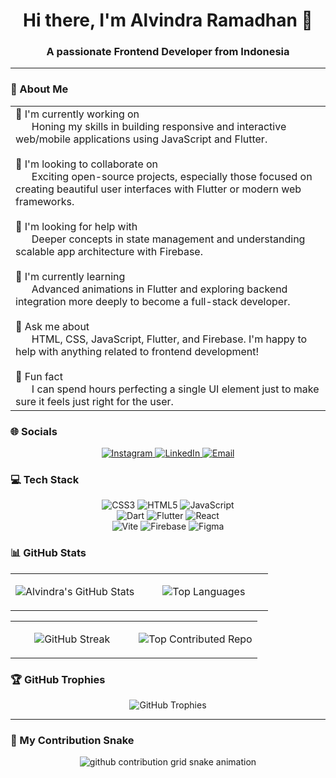 <h1 align="center">Hi there, I'm Alvindra Ramadhan 👋</h1>
<h3 align="center">A passionate Frontend Developer from Indonesia</h3>

---

### 💫 About Me
<table>
  <tr>
    <td>
      🚀 I'm currently working on<br>&nbsp;&nbsp;&nbsp;&nbsp;&nbsp;&nbsp;Honing my skills in building responsive and interactive web/mobile applications using JavaScript and Flutter.<br><br>
      🤝 I'm looking to collaborate on<br>&nbsp;&nbsp;&nbsp;&nbsp;&nbsp;&nbsp;Exciting open-source projects, especially those focused on creating beautiful user interfaces with Flutter or modern web frameworks.<br><br>
      🧠 I'm looking for help with<br>&nbsp;&nbsp;&nbsp;&nbsp;&nbsp;&nbsp;Deeper concepts in state management and understanding scalable app architecture with Firebase.<br><br>
      🌱 I'm currently learning<br>&nbsp;&nbsp;&nbsp;&nbsp;&nbsp;&nbsp;Advanced animations in Flutter and exploring backend integration more deeply to become a full-stack developer.<br><br>
      📣 Ask me about<br>&nbsp;&nbsp;&nbsp;&nbsp;&nbsp;&nbsp;HTML, CSS, JavaScript, Flutter, and Firebase. I'm happy to help with anything related to frontend development!<br><br>
      🎨 Fun fact<br>&nbsp;&nbsp;&nbsp;&nbsp;&nbsp;&nbsp;I can spend hours perfecting a single UI element just to make sure it feels just right for the user.
    </td>
  </tr>
</table>

### 🌐 Socials
<p align="center">
  <a href="https://instagram.com/alvindramadhann" target="_blank">
    <img src="https://img.shields.io/badge/Instagram-%23E4405F.svg?logo=Instagram&logoColor=white" alt="Instagram">
  </a>
  <a href="https://linkedin.com/in/alvindra-ramadhan" target="_blank">
    <img src="https://img.shields.io/badge/LinkedIn-%230077B5.svg?logo=linkedin&logoColor=white" alt="LinkedIn">
  </a>
  <a href="mailto:alvindraramadhan1210@gmail.com">
    <img src="https://img.shields.io/badge/Email-D14836?logo=gmail&logoColor=white" alt="Email">
  </a>
</p>

### 💻 Tech Stack
<p align="center">
  <img src="https://img.shields.io/badge/css3-%231572B6.svg?style=for-the-badge&logo=css3&logoColor=white" alt="CSS3"/>
  <img src="https://img.shields.io/badge/html5-%23E34F26.svg?style=for-the-badge&logo=html5&logoColor=white" alt="HTML5"/>
  <img src="https://img.shields.io/badge/javascript-%23323330.svg?style=for-the-badge&logo=javascript&logoColor=%23F7DF1E" alt="JavaScript"/>
  <br>
  <img src="https://img.shields.io/badge/dart-%230175C2.svg?style=for-the-badge&logo=dart&logoColor=white" alt="Dart"/>
  <img src="https://img.shields.io/badge/Flutter-%2302569B.svg?style=for-the-badge&logo=Flutter&logoColor=white" alt="Flutter"/>
  <img src="https://img.shields.io/badge/react-%2320232a.svg?style=for-the-badge&logo=react&logoColor=%2361DAFB" alt="React"/>
  <br>
  <img src="https://img.shields.io/badge/vite-%23646CFF.svg?style=for-the-badge&logo=vite&logoColor=white" alt="Vite"/>
  <img src="https://img.shields.io/badge/firebase-a08021?style=for-the-badge&logo=firebase&logoColor=ffcd34" alt="Firebase"/>
  <img src="https://img.shields.io/badge/figma-%23F24E1E.svg?style=for-the-badge&logo=figma&logoColor=white" alt="Figma"/>
</p>

### 📊 GitHub Stats

<table align="center" width="100%">
  <tr align="center">
    <td width="50%">
      <p align="center">
        <img src="https://github-readme-stats.vercel.app/api?username=AlvindraRamadhan&theme=neon&hide_border=false&include_all_commits=true&count_private=false" alt="Alvindra's GitHub Stats" />
      </p>
    </td>
    <td width="50%">
      <p align="center">
        <img src="https://github-readme-stats.vercel.app/api/top-langs/?username=AlvindraRamadhan&theme=neon&hide_border=false&include_all_commits=true&count_private=false&layout=compact" alt="Top Languages" />
      </p>
    </td>
  </tr>
</table>

<table align="center" width="100%">
  <tr align="center">
    <td width="50%">
      <p align="center">
        <img src="https://nirzak-streak-stats.vercel.app/?user=AlvindraRamadhan&theme=neon&hide_border=false" alt="GitHub Streak" />
      </p>
    </td>
    <td width="50%">
      <p align="center">
        <img src="https://github-contributor-stats.vercel.app/api?username=AlvindraRamadhan&limit=5&theme=neon&combine_all_yearly_contributions=true" alt="Top Contributed Repo" />
      </p>
    </td>
  </tr>
</table>

### 🏆 GitHub Trophies
<p align="center">
  <img src="https://github-profile-trophy.vercel.app/?username=AlvindraRamadhan&theme=radical&no-frame=false&no-bg=true&margin-w=4" alt="GitHub Trophies" />
</p>

---


### 🐍 My Contribution Snake
<p align="center">
  <picture>
    <source media="(prefers-color-scheme: dark)" srcset="https://raw.githubusercontent.com/AlvindraRamadhan/AlvindraRamadhan/output/github-contribution-grid-snake-dark.svg">
    <source media="(prefers-color-scheme: light)" srcset="https://raw.githubusercontent.com/AlvindraRamadhan/AlvindraRamadhan/output/github-contribution-grid-snake.svg">
    <img alt="github contribution grid snake animation" src="https://raw.githubusercontent.com/AlvindraRamadhan/AlvindraRamadhan/output/github-contribution-grid-snake.svg">
  </picture>
</p>
